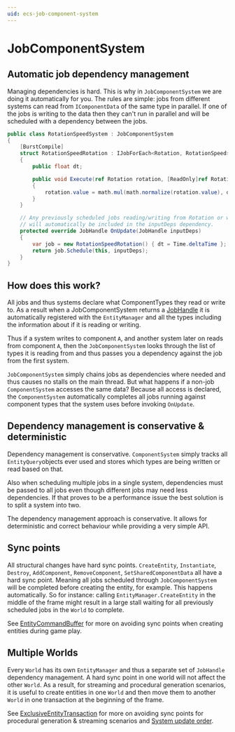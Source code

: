 ```yaml
---
uid: ecs-job-component-system
---
```

# JobComponentSystem

## Automatic job dependency management 

Managing dependencies is hard. This is why in `JobComponentSystem` we are doing it automatically for you. The rules are simple: jobs from different systems can read from `IComponentData` of the same type in parallel. If one of the jobs is writing to the data then they can't run in parallel and will be scheduled with a dependency between the jobs.

```cs
public class RotationSpeedSystem : JobComponentSystem
{
    [BurstCompile]
    struct RotationSpeedRotation : IJobForEach<Rotation, RotationSpeed>
    {
        public float dt;

        public void Execute(ref Rotation rotation, [ReadOnly]ref RotationSpeed speed)
        {
            rotation.value = math.mul(math.normalize(rotation.value), quaternion.axisAngle(math.up(), speed.speed * dt));
        }
    }

    // Any previously scheduled jobs reading/writing from Rotation or writing to RotationSpeed 
    // will automatically be included in the inputDeps dependency.
    protected override JobHandle OnUpdate(JobHandle inputDeps)
    {
        var job = new RotationSpeedRotation() { dt = Time.deltaTime };
        return job.Schedule(this, inputDeps);
    } 
}
```

## How does this work?

All jobs and thus systems declare what ComponentTypes they read or write to. As a result when a JobComponentSystem returns a [JobHandle](https://docs.unity3d.com/ScriptReference/Unity.Jobs.JobHandle.html) it is automatically registered with the `EntityManager` and all the types including the information about if it is reading or writing.

Thus if a system writes to component `A`, and another system later on reads from component `A`, then the `JobComponentSystem` looks through the list of types it is reading from and thus passes you a dependency against the job from the first system.

`JobComponentSystem` simply chains jobs as dependencies where needed and thus causes no stalls on the main thread. But what happens if a non-job `ComponentSystem` accesses the same data? Because all access is declared, the `ComponentSystem` automatically completes all jobs running against component types that the system uses before invoking `OnUpdate`.

## Dependency management is conservative & deterministic

Dependency management is conservative. `ComponentSystem` simply tracks all `EntityQuery`objects ever used and stores which types are being written or read based on that. 

<!-- TODO non-injection example
(So if you inject an `ComponentDataArray` or use `IJobForEach` once but skip using it sometimes, then we will create dependencies against all `EntityQuery` objects that have ever been used by that `ComponentSystem`.)
-->

Also when scheduling multiple jobs in a single system, dependencies must be passed to all jobs even though different jobs may need less dependencies. If that proves to be a performance issue the best solution is to split a system into two.

The dependency management approach is conservative. It allows for deterministic and correct behaviour while providing a very simple API.

## Sync points

All structural changes have hard sync points. `CreateEntity`, `Instantiate`, `Destroy`, `AddComponent`, `RemoveComponent`, `SetSharedComponentData` all have a hard sync point. Meaning all jobs scheduled through `JobComponentSystem` will be completed before creating the entity, for example. This happens automatically. So for instance: calling `EntityManager.CreateEntity` in the middle of the frame might result in a large stall waiting for all previously scheduled jobs in the `World` to complete.

See [EntityCommandBuffer](entity_command_buffer.md) for more on avoiding sync points when creating entities during game play.

## Multiple Worlds

Every `World` has its own `EntityManager` and thus a separate set of `JobHandle` dependency management. A hard sync point in one world will not affect the other `World`. As a result, for streaming and procedural generation scenarios, it is useful to create entities in one `World` and then move them to another `World` in one transaction at the beginning of the frame. 

See [ExclusiveEntityTransaction](exclusive_entity_transaction.md) for more on avoiding sync points for procedural generation & streaming scenarios and [System update order](system_update_order.md).



